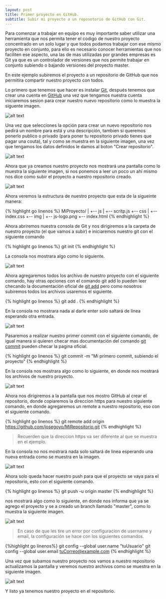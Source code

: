 ```yaml
---
layout: post
title: Primer proyecto en GitHub.
subtitle: Subir mi proyecto a un reposotorio de GitHub con Git.
---
```


Para comenzar a trabajar en equipo es muy importante saber utilizar una herramienta que nos permita
tener el codigo de nuestro proyecto concentrado en un solo lugar y que todos podamos trabajar con ese 
mismo proyecto en conjunto, para ello es necesario conocer herramientas que nos faciliten ese aspecto,
una las de mas utilizadas por grandes empresas es Git ya que es un controlador de versiones que nos permite
trabajar en conjunto subiendo o bajando versiones del proyecto master.

En este ejemplo subiremos el proyecto a un repositorio de GitHub que nos permitira compartir nuestro proyecto
con todos.

Lo primero que tenemos que hacer es instalar [Git](https://git-scm.com/downloads), después tenemos que crear
una cuenta en [GitHub](https://github.com) una vez que tengamos nuestra cuenta iniciaremos sesion para crear 
nuestro nuevo repositorio como lo muestra la siguente imagen.

![alt text](../img/GitProject/newrepo.png)

Una vez que selecciones la opción para crear un nuevo repositorio nos pedirá un nombre para está
y una descripción, tambien si queremos ponerlo publico o privado (para poner tu repositorio
privado tienes que pagar una couta), tal y como se muestra en la siguiente imagen, una vez que tengamos los datos definidos le damos al boton "Crear repositorio".

![alt text](../img/GitProject/namerep.png)

Ahora que ya creamos nuestro proyecto nos mostrará una pantalla como lo muestra la siguiente imagen, si nos
ponemos a leer un poco un ahí mismo nos dice como subir el proyecto a nuestro repositorio creado.

![alt text](../img/GitProject/3repoCreado.png)

Ahora veremos la estructura de nuestro proyecto que esta de la sigueinte manera:

{% highlight go linenos %}
MiProyecto/
|
+-- js
|	+-- scritp.js
+-- css
|	+-- index.css
+-- img
|	+-- js-logo.png
+-- index.html
{% endhighlight %}

Ahora abriremos nuestra consola de Git y nos dirigiremos a la carpeta de nuestro proyecto (el que vamos a subir)
e iniciaremos nuestro git con el siguiente comando 

{% highlight go linenos %}
git init
{% endhighlight %}

La consola nos mostrara algo como lo siguiente.

![alt text](../img/GitProject/4init.png)

Ahora agregaremos todos los archivo de nuestro proyecto con el siguiente comando, hay otras opciones con el comando
git add lo pueden leer checando la documentación oficial de [git add](https://git-scm.com/docs/git-add) pero
como nosotros subiremos todos los archivos usaremos el siguiente.

{% highlight go linenos %}
git add .
{% endhighlight %}

En la consola no mostrara nada al darle enter solo saltará de linea esperando otra entrada.

![alt text](../img/GitProject/5add.png)

Pasaremos a realizar nuestro primer commit con el siguiente comando, de igual manera si quieren checar mas documentación
del comando [git commit](https://git-scm.com/docs/git-commit) pueden checar la pagina oficial.

{% highlight go linenos %}
git commit -m "Mi primero commit, subiendo el proyecto"
{% endhighlight %}

En la consola nos mostrara algo como lo siguiente, en donde nos mostrará los archivos de nuestro proyecto.

![alt text](../img/GitProject/5commit.png)

Ahora nos dirigiremos a la pantalla que nos mostro GitHub al crear el repositorio, donde copiaremos la direccion 
https para nuestro siguiente comando, en donde agregaremos un remote a nuestro repositorio, eso con el siguiente
comando.

{% highlight go linenos %}
git remote add origin https://github.com/josegoyo/MiRepositorio.git
{% endhighlight %}

> Recuerden que la direccion https va ser diferente al que se muestra en el ejemplo.

En la consola no nos mostrará nada solo saltará de linea esperando una nueva entrada como se muestra en la imagen.

![alt text](../img/GitProject/6https.png)

Ahora solo queda hacer nuestro push para que el proyecto se vaya para el repositorio, esto con el siguiente comando.

{% highlight go linenos %}
git push -u origin master
{% endhighlight %}

nos mostrará algo como lo siguiente, en donde nos informa que ya se agrego el proyecto y se a creado un branch
llamado "master", como lo muestra la siguiente imagen.

![alt text](../img/GitProject/7push.png)

> En caso de que les tire un error por configuracion de username y email, la configuración se hace con los siguientes comandos.

{%highlight go linenos%}
git config --global user.name "tuUsuario"
git config --global user.email tuCorreo@example.com
{% endhighlight %}

Una vez que subamos nuestro proyecto nos vamos a nuestro repositorio actualizamos la pantalla y veremos nuestro 
archivos como se muestra en la siguiente imagen.

![alt text](../img/GitProject/8docs.png)

Y listo ya tenemos nuestro proyecto en el repositorio.

